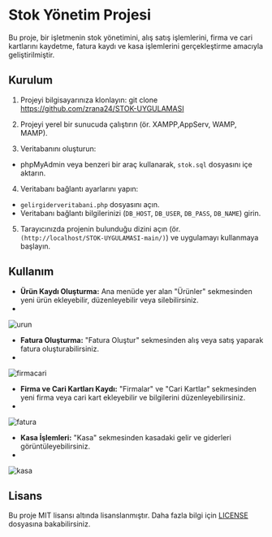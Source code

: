 # Stok Yönetim Projesi

Bu proje, bir işletmenin stok yönetimini, alış satış işlemlerini, firma ve cari kartlarını kaydetme, fatura kaydı ve kasa işlemlerini gerçekleştirme amacıyla geliştirilmiştir.

## Kurulum

1. Projeyi bilgisayarınıza klonlayın:
git clone https://github.com/zrana24/STOK-UYGULAMASI


2. Projeyi yerel bir sunucuda çalıştırın (ör. XAMPP,AppServ, WAMP, MAMP).

3. Veritabanını oluşturun:

- phpMyAdmin veya benzeri bir araç kullanarak, `stok.sql` dosyasını içe aktarın.

4. Veritabanı bağlantı ayarlarını yapın:

- `gelirgiderveritabani.php` dosyasını açın.
- Veritabanı bağlantı bilgilerinizi (`DB_HOST`, `DB_USER`, `DB_PASS`, `DB_NAME`) girin.

5. Tarayıcınızda projenin bulunduğu dizini açın (ör. `(http://localhost/STOK-UYGULAMASI-main/)`) ve uygulamayı kullanmaya başlayın.

## Kullanım

- **Ürün Kaydı Oluşturma:** Ana menüde yer alan "Ürünler" sekmesinden yeni ürün ekleyebilir, düzenleyebilir veya silebilirsiniz.
- 
![urun](https://github.com/zrana24/STOK-UYGULAMASI/assets/126763047/3f7c8dfe-cd34-421c-9032-03808974b3e8)

- **Fatura Oluşturma:** "Fatura Oluştur" sekmesinden alış veya satış yaparak fatura oluşturabilirsiniz.
- 
![firmacari](https://github.com/zrana24/STOK-UYGULAMASI/assets/126763047/436d9ced-5ca5-49d0-9a5c-bf4265786c66)

- **Firma ve Cari Kartları Kaydı:** "Firmalar" ve "Cari Kartlar" sekmesinden yeni firma veya cari kart ekleyebilir ve bilgilerini düzenleyebilirsiniz.
- 
 ![fatura](https://github.com/zrana24/STOK-UYGULAMASI/assets/126763047/1c45fb59-ab97-492d-b57b-1f8f48b82ca2)

- **Kasa İşlemleri:** "Kasa" sekmesinden kasadaki gelir ve giderleri görüntüleyebilirsiniz.
- 
![kasa](https://github.com/zrana24/STOK-UYGULAMASI/assets/126763047/c9af223b-6258-419c-b271-04c0528a87d0)


## Lisans

Bu proje MIT lisansı altında lisanslanmıştır. Daha fazla bilgi için [LICENSE](LICENSE) dosyasına bakabilirsiniz.
